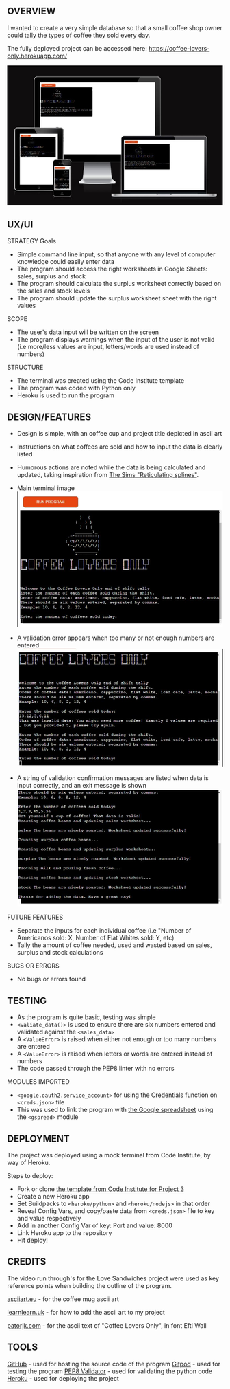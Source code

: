 ## OVERVIEW
I wanted to create a very simple database so that a small coffee shop owner could tally the types of coffee they sold every day.

The fully deployed project can be accessed here: https://coffee-lovers-only.herokuapp.com/ 

![Responsive Image](https://github.com/rahcancode/pp3-coffeeloversonly/blob/main/media/responsive.JPG)

## UX/UI
STRATEGY
Goals
- Simple command line input, so that anyone with any level of computer knowledge could easily enter data
- The program should access the right worksheets in Google Sheets: sales, surplus and stock
- The program should calculate the surplus worksheet correctly based on the sales and stock levels
- The program should update the surplus worksheet sheet with the right values

SCOPE
- The user's data input will be written on the screen
- The program displays warnings when the input of the user is not valid (i.e more/less values are input, letters/words are used instead of numbers)

STRUCTURE
- The terminal was created using the Code Institute template
- The program was coded with Python only
- Heroku is used to run the program

## DESIGN/FEATURES

- Design is simple, with an coffee cup and project title depicted in ascii art
- Instructions on what coffees are sold and how to input the data is clearly listed
- Humorous actions are noted while the data is being calculated and updated, taking inspiration from [The Sims "Reticulating splines"](https://sims.fandom.com/wiki/Reticulating_splines).

- Main terminal image
![Main terminal image](https://github.com/rahcancode/pp3-coffeeloversonly/blob/main/media/mainterminal.JPG)

- A validation error appears when too many or not enough numbers are entered
![Validation error](https://github.com/rahcancode/pp3-coffeeloversonly/blob/main/media/validationerror1.JPG)

- A string of validation confirmation messages are listed when data is input correctly, and an exit message is shown
![Validation confirmation and exit message](https://github.com/rahcancode/pp3-coffeeloversonly/blob/main/media/validationconfirmed.JPG)


FUTURE FEATURES
- Separate the inputs for each individual coffee (i.e "Number of Americanos sold: X, Number of Flat Whites sold: Y, etc)
- Tally the amount of coffee needed, used and wasted based on sales, surplus and stock calculations

BUGS OR ERRORS
- No bugs or errors found

## TESTING
- As the program is quite basic, testing was simple
- `<valiate_data()>` is used to ensure there are six numbers entered and validated against the `<sales_data>`
- A `<ValueError>` is raised when either not enough or too many numbers are entered
- A `<ValueError>` is raised when letters or words are entered instead of numbers
- The code passed through the PEP8 linter with no errors

MODULES IMPORTED
- `<google.oauth2.service_account>` for using the Credentials function on `<creds.json>` file
- This was used to link the program with [the Google spreadsheet](https://docs.google.com/spreadsheets/d/1XQeltrBNdDc4yRPAbMRcgY_NmDyEeVGKUQgkfR8WkrM/edit?usp=sharing) using the `<gspread>` module

## DEPLOYMENT
The project was deployed using a mock terminal from Code Institute, by way of Heroku.

Steps to deploy:
- Fork or clone [the template from Code Institute for Project 3](https://github.com/Code-Institute-Org/p3-template)
- Create a new Heroku app
- Set Buildpacks to `<heroku/python>` and `<heroku/nodejs>` in that order
- Reveal Config Vars, and copy/paste data from `<creds.json>` file to key and value respectively
- Add in another Config Var of key: Port and value: 8000
- Link Heroku app to the repository
- Hit deploy!

## CREDITS
The video run through's for the Love Sandwiches project were used as key reference points when building the outline of the program.

[asciiart.eu](asciiart.eu) - for the coffee mug ascii art

[learnlearn.uk](learnlearn.uk/python/ascii-art/) - for how to add the ascii art to my project

[patorjk.com](patorjk.com/software/taag/#p=testall&f=Efti%20Wall&t=Coffee%20Lovers%20Only) - for the ascii text of "Coffee Lovers Only", in font Efti Wall

## TOOLS
[GitHub](https://github.com/) - used for hosting the source code of the program
[Gitpod](https://www.gitpod.io/) - used for testing the program
[PEP8 Validator](https://pep8ci.herokuapp.com/#) - used for validating the python code
[Heroku](https://www.heroku.com/home) - used for deploying the project
